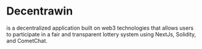 # Decentrawin
is a decentralized application built on web3 technologies that allows users to participate in a fair and transparent lottery system using NextJs, Solidity, and CometChat.
